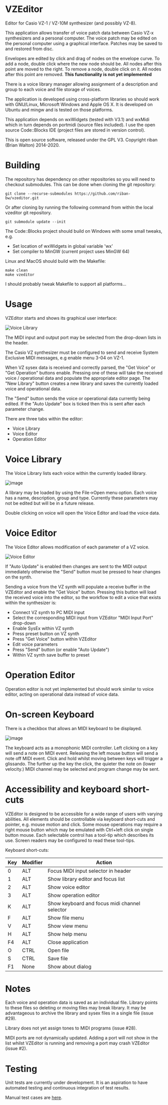 VZEditor
=========

Editor for Casio VZ-1 / VZ-10M synthesizer (and possibly VZ-8).

This application allows transfer of voice patch data between Casio VZ-x synthesizers and a personal computer. The voice patch may be edited on the personal computer using a graphical interface. Patches may be saved to and restored from disc.

Envelopes are edited by click and drag of nodes on the envelope curve. To add a node, double click where the new node should be. All nodes after this point are moved to the right. To remove a node, double click on it. All nodes after this point are removed. **This functionality is not yet implemented**

There is a voice library manager allowing assignment of a description and group to each voice and file storage of voices.

The application is developed using cross-platform libraries so should work with GNU/Linux, Microsoft Windows and Apple OS X. It is developed on Ubuntu and mingw and is tested on those platforms.

This application depends on wxWidgets (tested with V3.1) and wxMidi which in turn depends on portmidi (source files included). I use the open source Code::Blocks IDE (project files are stored in version control).

This is open source software, released under the GPL V3. Copyright riban (Brian Walton) 2014-2020.

# Building

The repository has dependency on other repositories so you will need to checkout submodules. This can be done when cloning the git repository:

```
git clone --recurse-submodules https://github.com/riban-bw/vzeditor.git
```

Or after cloning by running the following command from within the local vzeditor git repository.

```
git submodule update --init
```

The Code::Blocks project should build on Windows with some small tweaks, e.g.

- Set location of wxWidgets in global variable 'wx'
- Set compiler to MinGW (current project uses MinGW 64)

Linux and MacOS should build with the Makefile:

```
make clean
make vzeditor
```

I should probably tweak Makefile to support all platforms...

# Usage

VZEditor starts and shows its graphical user interface:

![Voice Library](https://user-images.githubusercontent.com/3158323/73539372-2a288a00-4425-11ea-97d3-b3ff625a0ae6.png)

The MIDI input and output port may be selected from the drop-down lists in the header.

The Casio VZ synthesizer must be configured to send and receive System Exclusive MIDI messages, e.g enable menu 3-04 on VZ-1.

When VZ sysex data is received and correctly parsed, the "Get Voice" or "Get Operation" buttons enable. Pressing one of these will take the received voice / operational data and populate the appropriate editor page. The "New Library" button creates a new library and saves the currently loaded voice and operational data.

The "Send" button sends the voice or operational data currently being edited. If the "Auto Update" box is ticked then this is sent after each parameter change.

There are three tabs within the editor:
- Voice Library
- Voice Editor
- Operation Editor

# Voice Library

The Voice Library lists each voice within the currently loaded library.

![image](https://user-images.githubusercontent.com/3158323/73608145-05fcb280-45b7-11ea-8f62-e53b91017aa7.png)

A library may be loaded by using the File->Open menu option. Each voice has a name, description, group and type. Currently these parameters may not be edited but will be in a future release.

Double clicking on voice will open the Voice Editor and load the voice data.

# Voice Editor

The Voice Editor allows modification of each parameter of a VZ voice.

![Voice Editor](https://user-images.githubusercontent.com/3158323/73540594-3b26ca80-4428-11ea-9490-7d8cd38e6872.png)

If "Auto Update" is enabled then changes are sent to the MIDI output immediately otherwise the "Send" button must be pressed to hear changes on the synth.

Sending a voice from the VZ synth will populate a receive buffer in the VZEditor and enable the "Get Voice" button. Pressing this button will load the received voice into the editor, so the workflow to edit a voice that exists within the synthesizer is:

- Connect VZ synth to PC MIDI input
- Select the corresponding MIDI input from VZEditor "MIDI Input Port" drop-down
- Enable SysEx within VZ synth
- Press preset button on VZ synth
- Press "Get Voice" button within VZEditor
- Edit voice parameters
- Press "Send" button (or enable "Auto Update")
- Within VZ synth save buffer to preset 
 
# Operation Editor

Operation editor is not yet implemented but should work similar to voice editor, acting on operational data instead of voice data.

# On-screen Keyboard

There is a checkbox that allows an MIDI keyboard to be displayed.

![image](https://user-images.githubusercontent.com/3158323/73608111-9ab2e080-45b6-11ea-9ff2-b9349c51bf1a.png)

The keyboard acts as a monophonic MIDI controller. Left clicking on a key will send a note on MIDI event. Releasing the left mouse button will send a note off MIDI event. Click and hold whilst moving between keys will trigger a glissando. The further up the key the click, the quieter the note on (lower velocity.) MIDI channel may be selected and program change may be sent.

# Accessibility and keyboard short-cuts

VZEditor is designed to be accessible for a wide range of users with varying abilities. All elements should be controllable via keyboard short-cuts and pointer, e.g. mouse motion and click. Some mouse operations may require a right mouse button which may be emulated with Ctrl+left click on single button mouse. Each selectable control has a tool-tip which describes its use. Screen readers may be configured to read these tool-tips.

Keyboard short-cuts:

Key | Modifier | Action
--- | -------- | ------
 0 | ALT | Focus MIDI input selector in header
 1 | ALT | Show library editor and focus list
 2 | ALT | Show voice editor
 3 | ALT | Show operation editor
 K | ALT | Show keyboard and focus midi channel selector
 F | ALT | Show file menu
 V | ALT | Show view menu
 H | ALT | Show help menu
F4 | ALT | Close application
 O | CTRL | Open file
 S | CTRL | Save file
F1 | None | Show about dialog 

# Notes

Each voice and operation data is saved as an individual file. Library points to these files so deleting or moving files may break library. It may be advantageous to archive the library and sysex files in a single file (issue #29).

Library does not yet assign tones to MIDI programs (issue #28).

MIDI ports are not dynamically updated. Adding a port will not show in the list whilst VZEditor is running and removing a port may crash VZEditor (issue #2).

# Testing

Unit tests are currently under development. It is an aspiration to have automated testing and continuous integration of test results.

Manual test cases are [here](https://riban.app.testcollab.com/index.php/#/new/project/4).
